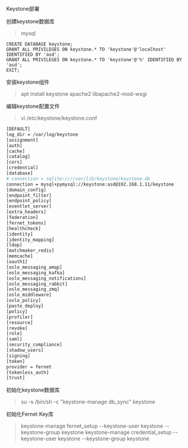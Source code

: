 Keystone部署

创建keystone数据库

> mysql
```
CREATE DATABASE keystone;
GRANT ALL PRIVILEGES ON keystone.* TO 'keystone'@'localhost' IDENTIFIED BY 'asd';
GRANT ALL PRIVILEGES ON keystone.* TO 'keystone'@'%' IDENTIFIED BY 'asd';
EXIT;
```

安装keystone组件
> apt install keystone apache2 libapache2-mod-wsgi


编辑keystone配置文件

> vi /etc/keystone/keystone.conf
```bash
[DEFAULT]
log_dir = /var/log/keystone
[assignment]
[auth]
[cache]
[catalog]
[cors]
[credential]
[database]
# connection = sqlite:////var/lib/keystone/keystone.db
connection = mysql+pymysql://keystone:asd@192.168.1.11/keystone
[domain_config]
[endpoint_filter]
[endpoint_policy]
[eventlet_server]
[extra_headers]
[federation]
[fernet_tokens]
[healthcheck]
[identity]
[identity_mapping]
[ldap]
[matchmaker_redis]
[memcache]
[oauth1]
[oslo_messaging_amqp]
[oslo_messaging_kafka]
[oslo_messaging_notifications]
[oslo_messaging_rabbit]
[oslo_messaging_zmq]
[oslo_middleware]
[oslo_policy]
[paste_deploy]
[policy]
[profiler]
[resource]
[revoke]
[role]
[saml]
[security_compliance]
[shadow_users]
[signing]
[token]
provider = fernet
[tokenless_auth]
[trust]
```

初始化keystone数据库

> su -s /bin/sh -c "keystone-manage db_sync" keystone

初始化Fernet Key库
> keystone-manage fernet_setup --keystone-user keystone --keystone-group keystone
> keystone-manage credential_setup --keystone-user keystone --keystone-group keystone
